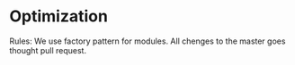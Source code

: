 # Optimization

Rules:
We use factory pattern for modules.
All chenges to the master goes thought pull request.